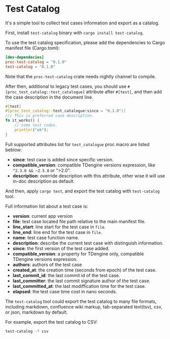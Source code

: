 # Test Catalog

It's a simple tool to collect test cases information and export as a catalog.

First, install `test-catalog` binary with `cargo install test-catalog`.

To use the test catalog specification, please add the dependencies to Cargo manifest file (Cargo.toml):

```toml
[dev-dependecies]
proc-test-catalog = "0.1.0"
test-catalog = "0.1.0"
```

Note that the `proc-test-catalog` crate needs nightly channel to compile.

After then, additional to legacy test cases, you should use `#[proc_test_catalog::test_catalogue]` attribute after `#[test]`, and then add the case description in the document line.

```rust
#[test]
#[proc_test_catalog::test_catalogue(since = "0.1.0")]
/// This is preferred case description.
fn it_works() {
    // some test codes.
    println!("ok");
}
```

Full supported attributes list for `test_catalogue` proc macro are listed beblow:

- **since**: test case is added since specific version.
- **compatible_version**: compatible TDengine versions expression, like `^2.3.0 && ~2.5.0` or ">2.0".
- **description**: override description with this attribute, other wise it will use in-doc description as default.

And then, apply `cargo test`, and export the test catalog with `test-catalog` tool.

Full information list about a test case is:

- **version**: current app version
- **file**: test case located file path relative to the main manifest file.
- **line_start**: line start for the test case in `file`.
- **line_end**: line end for the test case in `file`.
- **name**: test case function name.
- **description**: describe the current test case with distinguish information.
- **since**: the first version of the test case added.
- **compatible_version**: a property for TDengine only, compatible TDengine versions expression.
- **authors**: authors of the test case
- **created_at**: the creation time (seconds from epoch) of the test case.
- **last_commit_id**: the last commit id of the test case.
- **last_committer**: the last commit signature author of the test case.
- **last_committed_at**: the last modiffication time for the test case.
- **elapsed**: the test case time cost in nano seconds.

The `test-catalog` tool could export the test catalog to many file formats, including markdown, confluence wiki markup, tab-separated text(tsv), csv, or json, markdown by default.

For example, export the test catalog to CSV:

```bash
test-catalog -f csv
```
